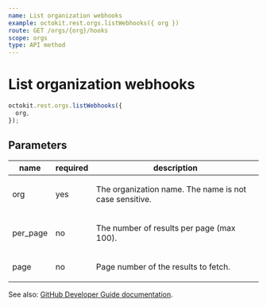 ```yaml
---
name: List organization webhooks
example: octokit.rest.orgs.listWebhooks({ org })
route: GET /orgs/{org}/hooks
scope: orgs
type: API method
---
```


# List organization webhooks

```js
octokit.rest.orgs.listWebhooks({
  org,
});
```

## Parameters

<table>
  <thead>
    <tr>
      <th>name</th>
      <th>required</th>
      <th>description</th>
    </tr>
  </thead>
  <tbody>
    <tr><td>org</td><td>yes</td><td>

The organization name. The name is not case sensitive.

</td></tr>
<tr><td>per_page</td><td>no</td><td>

The number of results per page (max 100).

</td></tr>
<tr><td>page</td><td>no</td><td>

Page number of the results to fetch.

</td></tr>
  </tbody>
</table>

See also: [GitHub Developer Guide documentation](https://docs.github.com/enterprise-cloud@latest//rest/reference/orgs#list-organization-webhooks).
